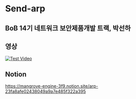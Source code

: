 # Send-arp
BoB 14기 네트워크
보안제품개발 트랙, 박선하
---
## 영상
[![Test Video](https://img.youtube.com/vi/qgJ5ySQUuQE/0.jpg)](https://youtu.be/lCOEI2zH_FU)
## Notion
https://mangrove-engine-3f9.notion.site/arp-23fa8afe02438049a9a7e485f322a395
